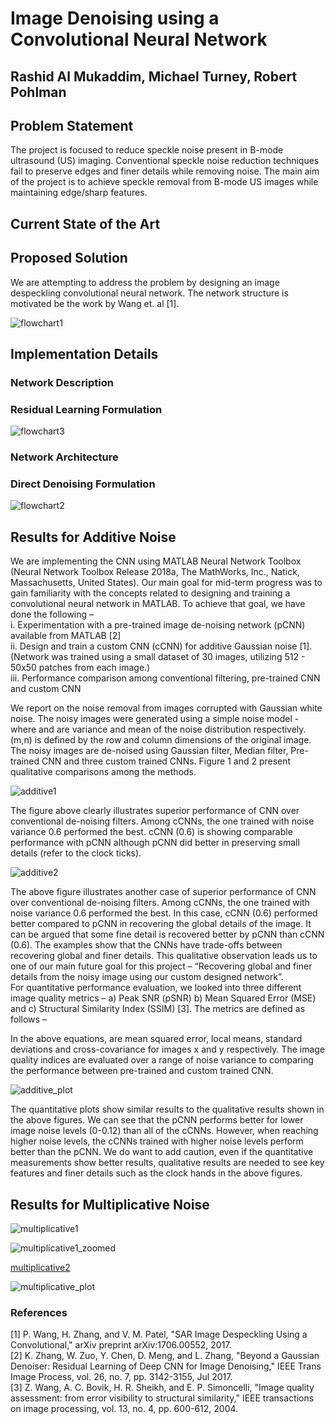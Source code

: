 [flowchart1]: https://github.com/mturney2/CS-766-CNN-Image-Despeckling-/blob/master/Images/Picture1.png
[flowchart2]: https://github.com/mturney2/CS-766-CNN-Image-Despeckling-/blob/master/Images/Picture5.png
[flowchart3]: https://github.com/mturney2/CS-766-CNN-Image-Despeckling-/blob/master/Images/Picture6.png
[multiplicative1]: https://github.com/mturney2/CS-766-CNN-Image-Despeckling-/blob/master/Images/clock/07_Speckle_Clock.jpg
[multiplicative1_zoomed]: https://github.com/mturney2/CS-766-CNN-Image-Despeckling-/blob/master/Images/clock/07_Speckle_Clock_Faces.jpg
[multiplicative2]: https://github.com/mturney2/CS-766-CNN-Image-Despeckling-/blob/master/Images/Picture8.jpg
[additive1]: https://github.com/mturney2/CS-766-CNN-Image-Despeckling-/blob/master/Images/Picture2.png
[additive2]: https://github.com/mturney2/CS-766-CNN-Image-Despeckling-/blob/master/Images/Picture3.png
[additive_plot]: https://github.com/mturney2/CS-766-CNN-Image-Despeckling-/blob/master/Images/Picture4.png
[multiplicative_plot]: https://github.com/mturney2/CS-766-CNN-Image-Despeckling-/blob/master/Images/Picture7.png



# Image Denoising using a Convolutional Neural Network
## Rashid Al Mukaddim, Michael Turney, Robert Pohlman

## Problem Statement
The project is focused to reduce speckle noise present in B-mode ultrasound (US) imaging. Conventional speckle noise reduction techniques fail to preserve edges and finer details while removing noise. The main aim of the project is to achieve speckle removal from B-mode US images while maintaining edge/sharp features.  

## Current State of the Art

## Proposed Solution
We are attempting to address the problem by designing an image despeckling convolutional neural network. The network structure is motivated be the work by Wang et. al [1].

![flowchart1]

## Implementation Details

### Network Description
### Residual Learning Formulation
![flowchart3]

### Network Architecture

### Direct Denoising Formulation
![flowchart2]

## Results for Additive Noise
We are implementing the CNN using MATLAB Neural Network Toolbox (Neural Network Toolbox Release 2018a, The MathWorks, Inc., Natick,     Massachusetts, United States). Our main goal for mid-term progress was to gain familiarity with the concepts related to designing and   training a convolutional neural network in MATLAB. To achieve that goal, we have done the following –  
i.	Experimentation with a pre-trained image de-noising network (pCNN) available from MATLAB [2]  
ii.	Design and train a custom CNN (cCNN) for additive Gaussian noise [1]. (Network was trained using a small dataset of 30 images,   utilizing 512 - 50x50 patches from each image.)  
iii.	Performance comparison among conventional filtering, pre-trained CNN and custom CNN  

We report on the noise removal from images corrupted with Gaussian white noise. The noisy images were generated using a simple noise model -   where  and   are variance and mean of the noise distribution respectively. (m,n) is defined by the row and column dimensions of the original image. The noisy images are de-noised using Gaussian filter, Median filter, Pre-trained CNN and three custom trained CNNs. Figure 1 and 2 present qualitative comparisons among the methods. 

![additive1]

The figure above clearly illustrates superior performance of CNN over conventional de-noising filters. Among cCNNs, the one trained with noise variance 0.6 performed the best. cCNN (0.6) is showing comparable performance with pCNN although pCNN did better in preserving small details (refer to the clock ticks). 

![additive2]

The above figure illustrates another case of superior performance of CNN over conventional de-noising filters. Among cCNNs, the one trained with noise variance 0.6 performed the best. In this case, cCNN (0.6) performed better compared to pCNN in recovering the global details of the image. It can be argued that some fine detail is recovered better by pCNN than cCNN (0.6). 
The examples show that the CNNs have trade-offs between recovering global and finer details. This qualitative observation leads us to one of our main future goal for this project – “Recovering global and finer details from the noisy image using our custom designed network”.  
For quantitative performance evaluation, we looked into three different image quality metrics – a) Peak SNR (pSNR) b) Mean Squared Error (MSE) and c) Structural Similarity Index (SSIM) [3]. The metrics are defined as follows –


In the above equations,   are mean squared error, local means, standard deviations and cross-covariance for images x and y respectively. The image quality indices are evaluated over a range of noise variance to comparing the performance between pre-trained and custom trained CNN. 

![additive_plot]

The quantitative plots show similar results to the qualitative results shown in the above figures. We can see that the pCNN performs better for lower image noise levels (0-0.12) than all of the cCNNs. However, when reaching higher noise levels, the cCNNs trained with higher noise levels perform better than the pCNN. We do want to add caution, even if the quantitative measurements show better results, qualitative results are needed to see key features and finer details such as the clock hands in the above figures.

## Results for Multiplicative Noise

![multiplicative1]

![multiplicative1_zoomed]

[multiplicative2]

![multiplicative_plot]



### References
[1]	P. Wang, H. Zhang, and V. M. Patel, "SAR Image Despeckling Using a Convolutional," arXiv preprint arXiv:1706.00552, 2017.  
[2]	K. Zhang, W. Zuo, Y. Chen, D. Meng, and L. Zhang, "Beyond a Gaussian Denoiser: Residual Learning of Deep CNN for Image Denoising,"   IEEE Trans Image Process, vol. 26, no. 7, pp. 3142-3155, Jul 2017.  
[3]	Z. Wang, A. C. Bovik, H. R. Sheikh, and E. P. Simoncelli, "Image quality assessment: from error visibility to structural similarity,"  IEEE transactions on image processing, vol. 13, no. 4, pp. 600-612, 2004.
